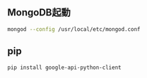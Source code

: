 ## MongoDB起動
```sh
mongod --config /usr/local/etc/mongod.conf
```

## pip
```sh
pip install google-api-python-client
```
